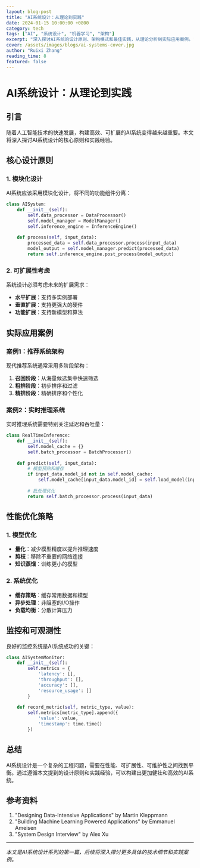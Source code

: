 ```yaml
---
layout: blog-post
title: "AI系统设计：从理论到实践"
date: 2024-01-15 10:00:00 +0800
category: tech
tags: ["AI", "系统设计", "机器学习", "架构"]
excerpt: "深入探讨AI系统的设计原则、架构模式和最佳实践，从理论分析到实际应用案例。"
cover: /assets/images/blogs/ai-systems-cover.jpg
author: "Ruixi Zhang"
reading_time: 8
featured: false
---
```


# AI系统设计：从理论到实践

## 引言

随着人工智能技术的快速发展，构建高效、可扩展的AI系统变得越来越重要。本文将深入探讨AI系统设计的核心原则和实践经验。

## 核心设计原则

### 1. 模块化设计

AI系统应该采用模块化设计，将不同的功能组件分离：

```python
class AISystem:
    def __init__(self):
        self.data_processor = DataProcessor()
        self.model_manager = ModelManager()
        self.inference_engine = InferenceEngine()
    
    def process(self, input_data):
        processed_data = self.data_processor.process(input_data)
        model_output = self.model_manager.predict(processed_data)
        return self.inference_engine.post_process(model_output)
```

### 2. 可扩展性考虑

系统设计必须考虑未来的扩展需求：

- **水平扩展**：支持多实例部署
- **垂直扩展**：支持更强大的硬件
- **功能扩展**：支持新模型和算法

## 实际应用案例

### 案例1：推荐系统架构

现代推荐系统通常采用多阶段架构：

1. **召回阶段**：从海量候选集中快速筛选
2. **粗排阶段**：初步排序和过滤
3. **精排阶段**：精确排序和个性化

### 案例2：实时推理系统

实时推理系统需要特别关注延迟和吞吐量：

```python
class RealTimeInference:
    def __init__(self):
        self.model_cache = {}
        self.batch_processor = BatchProcessor()
    
    def predict(self, input_data):
        # 模型预热和缓存
        if input_data.model_id not in self.model_cache:
            self.model_cache[input_data.model_id] = self.load_model(input_data.model_id)
        
        # 批处理优化
        return self.batch_processor.process(input_data)
```

## 性能优化策略

### 1. 模型优化

- **量化**：减少模型精度以提升推理速度
- **剪枝**：移除不重要的网络连接
- **知识蒸馏**：训练更小的模型

### 2. 系统优化

- **缓存策略**：缓存常用数据和模型
- **异步处理**：非阻塞的I/O操作
- **负载均衡**：分散计算压力

## 监控和可观测性

良好的监控系统是AI系统成功的关键：

```python
class AISystemMonitor:
    def __init__(self):
        self.metrics = {
            'latency': [],
            'throughput': [],
            'accuracy': [],
            'resource_usage': []
        }
    
    def record_metric(self, metric_type, value):
        self.metrics[metric_type].append({
            'value': value,
            'timestamp': time.time()
        })
```

## 总结

AI系统设计是一个复杂的工程问题，需要在性能、可扩展性、可维护性之间找到平衡。通过遵循本文提到的设计原则和实践经验，可以构建出更加健壮和高效的AI系统。

## 参考资料

1. "Designing Data-Intensive Applications" by Martin Kleppmann
2. "Building Machine Learning Powered Applications" by Emmanuel Ameisen
3. "System Design Interview" by Alex Xu

---

*本文是AI系统设计系列的第一篇，后续将深入探讨更多具体的技术细节和实践案例。*
